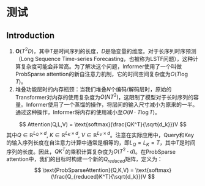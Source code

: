 <head>
    <script type="text/javascript" id="MathJax-script" async
    src="https://cdn.jsdelivr.net/npm/mathjax@3/es5/tex-mml-chtml.js">
    </script>
</head>

# 测试

## Introduction

1.  $\boldsymbol{O}(T^2D)$，其中$T$是时间序列的长度，$D$是隐变量的维度。对于长序列时序预测（Long Sequence Time-series Forecasting，也被称为LSTF问题），这种计算复杂度可能会非常高。为了解决这个问题，Informer使用了一个叫做ProbSparse attention的新自注意力机制，它的时间空间复杂度为$O(T \log T)$。
2. 堆叠功能层时的内存瓶颈：当我们堆叠$N$个编码/解码层时，原始的Transformer对内存的使用复杂度为$O(NT^2)$，这限制了模型对于长时序列的容量。Informer使用了一个蒸馏的操作，将层间的输入尺寸减小为原来的一半。通过这种操作，Informer将内存的使用减小至$O(N \cdot T \log T)$。

$$
Attention(Q,L,V) = \text{softmax}(\frac{QK^T}{\sqrt{d_k}})V
$$
其中$Q \in \mathbb{R}^{L_Q \times d}$, $K \in \mathbb{R}^{L_K \times d}$, $V \in \mathbb{R}^{L_V \times d}$。注意在实际应用中，Query和Key的输入序列长度在自注意力计算中通常是相等的，即$L_Q = L_K = T$，其中$T$是时间序列的长度。因此，$QK^T$的乘积计算复杂度为$O(T^2 \cdot d)$。在ProbSparse attention中，我们的目标时构建一个新的$Q_{reduced}$矩阵，定义为：
$$
\text{ProbSparseAttention}(Q,K,V) = \text{softmax}(\frac{Q_{reduced}K^T}{\sqrt{d_k}})V
$$